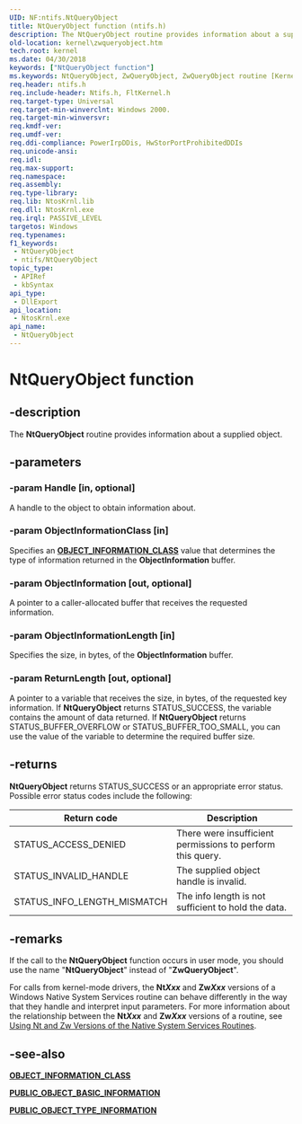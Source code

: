 ```yaml
---
UID: NF:ntifs.NtQueryObject
title: NtQueryObject function (ntifs.h)
description: The NtQueryObject routine provides information about a supplied object. If the call occurs in user mode, use the name NtQueryObject.
old-location: kernel\zwqueryobject.htm
tech.root: kernel
ms.date: 04/30/2018
keywords: ["NtQueryObject function"]
ms.keywords: NtQueryObject, ZwQueryObject, ZwQueryObject routine [Kernel-Mode Driver Architecture], k111_54a1efe7-3cf8-46b3-bbb5-9e7520ba459d.xml, kernel.zwqueryobject, ntifs/NtQueryObject, ntifs/ZwQueryObject
req.header: ntifs.h
req.include-header: Ntifs.h, FltKernel.h
req.target-type: Universal
req.target-min-winverclnt: Windows 2000.
req.target-min-winversvr: 
req.kmdf-ver: 
req.umdf-ver: 
req.ddi-compliance: PowerIrpDDis, HwStorPortProhibitedDDIs
req.unicode-ansi: 
req.idl: 
req.max-support: 
req.namespace: 
req.assembly: 
req.type-library: 
req.lib: NtosKrnl.lib
req.dll: NtosKrnl.exe
req.irql: PASSIVE_LEVEL
targetos: Windows
req.typenames: 
f1_keywords:
 - NtQueryObject
 - ntifs/NtQueryObject
topic_type:
 - APIRef
 - kbSyntax
api_type:
 - DllExport
api_location:
 - NtosKrnl.exe
api_name:
 - NtQueryObject
---
```


# NtQueryObject function

## -description

The **NtQueryObject** routine provides information about a supplied object.

## -parameters

### -param Handle [in, optional]

A handle to the object to obtain information about.

### -param ObjectInformationClass [in]

Specifies an [**OBJECT_INFORMATION_CLASS**](ne-ntifs-_object_information_class.md) value that determines the type of information returned in the **ObjectInformation** buffer.

### -param ObjectInformation [out, optional]

A pointer to a caller-allocated buffer that receives the requested information.

### -param ObjectInformationLength [in]

Specifies the size, in bytes, of the **ObjectInformation** buffer.

### -param ReturnLength [out, optional]

A pointer to a variable that receives the size, in bytes, of the requested key information. If **NtQueryObject** returns STATUS_SUCCESS, the variable contains the amount of data returned. If **NtQueryObject** returns STATUS_BUFFER_OVERFLOW or STATUS_BUFFER_TOO_SMALL, you can use the value of the variable to determine the required buffer size.

## -returns

**NtQueryObject** returns STATUS_SUCCESS or an appropriate error status. Possible error status codes include the following:

| Return code | Description |
| ----------- | ----------- |
| STATUS_ACCESS_DENIED        | There were insufficient permissions to perform this query. |
| STATUS_INVALID_HANDLE       | The supplied object handle is invalid. |
| STATUS_INFO_LENGTH_MISMATCH | The info length is not sufficient to hold the data. |

## -remarks

If the call to the **NtQueryObject** function occurs in user mode, you should use the name "**NtQueryObject**" instead of "**ZwQueryObject**".

For calls from kernel-mode drivers, the **Nt*Xxx*** and **Zw*Xxx*** versions of a Windows Native System Services routine can behave differently in the way that they handle and interpret input parameters. For more information about the relationship between the **Nt*Xxx*** and **Zw*Xxx*** versions of a routine, see [Using Nt and Zw Versions of the Native System Services Routines](/windows-hardware/drivers/kernel/using-nt-and-zw-versions-of-the-native-system-services-routines).

## -see-also

[**OBJECT_INFORMATION_CLASS**](ne-ntifs-_object_information_class.md)

[**PUBLIC_OBJECT_BASIC_INFORMATION**](ns-ntifs-_public_object_basic_information.md)

[**PUBLIC_OBJECT_TYPE_INFORMATION**](ns-ntifs-__public_object_type_information.md)
